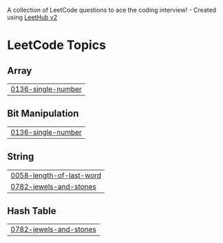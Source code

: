 A collection of LeetCode questions to ace the coding interview! - Created using [LeetHub v2](https://github.com/arunbhardwaj/LeetHub-2.0)
<!---LeetCode Topics Start-->
# LeetCode Topics
## Array
|  |
| ------- |
| [0136-single-number](https://github.com/nabeel292200/leetcode/tree/master/0136-single-number) |
## Bit Manipulation
|  |
| ------- |
| [0136-single-number](https://github.com/nabeel292200/leetcode/tree/master/0136-single-number) |
## String
|  |
| ------- |
| [0058-length-of-last-word](https://github.com/nabeel292200/leetcode/tree/master/0058-length-of-last-word) |
| [0782-jewels-and-stones](https://github.com/nabeel292200/leetcode/tree/master/0782-jewels-and-stones) |
## Hash Table
|  |
| ------- |
| [0782-jewels-and-stones](https://github.com/nabeel292200/leetcode/tree/master/0782-jewels-and-stones) |
<!---LeetCode Topics End-->